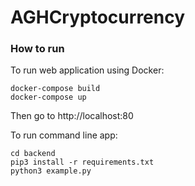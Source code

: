 # AGHCryptocurrency

### How to run 
To run web application using Docker:

```shell
docker-compose build
docker-compose up
```
Then go to http://localhost:80

To run command line app:
```shell
cd backend
pip3 install -r requirements.txt
python3 example.py
```
